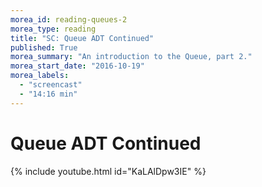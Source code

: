 ```yaml
---
morea_id: reading-queues-2
morea_type: reading
title: "SC: Queue ADT Continued"
published: True
morea_summary: "An introduction to the Queue, part 2."
morea_start_date: "2016-10-19"
morea_labels: 
  - "screencast"
  - "14:16 min"
---
```


# Queue ADT Continued
{% include youtube.html id="KaLAlDpw3IE" %}

